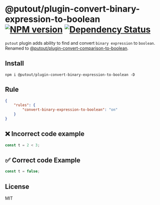 # @putout/plugin-convert-binary-expression-to-boolean [![NPM version][NPMIMGURL]][NPMURL] [![Dependency Status][DependencyStatusIMGURL]][DependencyStatusURL]

[NPMIMGURL]: https://img.shields.io/npm/v/@putout/plugin-convert-binary-expression-to-boolean.svg?style=flat&longCache=true
[NPMURL]: https://npmjs.org/package/@putout/plugin-convert-binary-expression-to-boolean"npm"
[DependencyStatusURL]: https://david-dm.org/coderaiser/putout?path=packages/plugin-convert-binary-expression-to-boolean
[DependencyStatusIMGURL]: https://david-dm.org/coderaiser/putout.svg?path=packages/plugin-convert-binary-expression-to-boolean

`putout` plugin adds ability to find and convert `binary expression` to `boolean`. Renamed to [@putout/plugin-convert-comparison-to-boolean](https://www.npmjs.com/package/@putout/plugin-convert-comparison-to-boolean).

## Install

```
npm i @putout/plugin-convert-binary-expression-to-boolean -D
```

## Rule

```json
{
    "rules": {
        "convert-binary-expression-to-boolean": "on"
    }
}
```

## ❌ Incorrect code example

```js
const t = 2 < 3;
```

## ✅ Correct code Example

```js
const t = false;
```

## License

MIT
